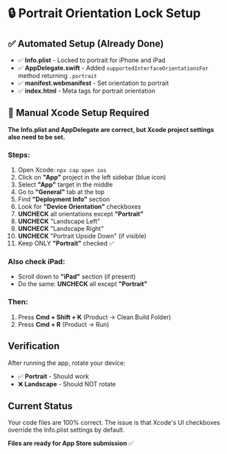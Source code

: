 # 🔒 Portrait Orientation Lock Setup

## ✅ Automated Setup (Already Done)
- ✅ **Info.plist** - Locked to portrait for iPhone and iPad
- ✅ **AppDelegate.swift** - Added `supportedInterfaceOrientationsFor` method returning `.portrait`
- ✅ **manifest.webmanifest** - Set orientation to portrait
- ✅ **index.html** - Meta tags for portrait orientation

## 🔧 Manual Xcode Setup Required

**The Info.plist and AppDelegate are correct, but Xcode project settings also need to be set.**

### Steps:
1. Open Xcode: `npx cap open ios`
2. Click on **"App"** project in the left sidebar (blue icon)
3. Select **"App"** target in the middle
4. Go to **"General"** tab at the top
5. Find **"Deployment Info"** section
6. Look for **"Device Orientation"** checkboxes
7. **UNCHECK** all orientations except **"Portrait"**
8. **UNCHECK** "Landscape Left"
9. **UNCHECK** "Landscape Right"
10. **UNCHECK** "Portrait Upside Down" (if visible)
11. Keep ONLY **"Portrait"** checked ✅

### Also check iPad:
- Scroll down to **"iPad"** section (if present)
- Do the same: **UNCHECK** all except **"Portrait"**

### Then:
1. Press **Cmd + Shift + K** (Product → Clean Build Folder)
2. Press **Cmd + R** (Product → Run)

## Verification

After running the app, rotate your device:
- ✅ **Portrait** - Should work
- ❌ **Landscape** - Should NOT rotate

## Current Status

Your code files are 100% correct. The issue is that Xcode's UI checkboxes override the Info.plist settings by default.

**Files are ready for App Store submission** ✅

